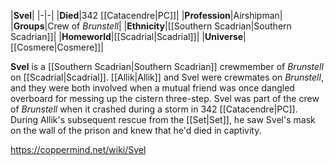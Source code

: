 |**Svel**|
|-|-|
|**Died**|342 [[Catacendre\|PC]]|
|**Profession**|Airshipman|
|**Groups**|Crew of *Brunstell*|
|**Ethnicity**|[[Southern Scadrian\|Southern Scadrian]]|
|**Homeworld**|[[Scadrial\|Scadrial]]|
|**Universe**|[[Cosmere\|Cosmere]]|

**Svel** is a [[Southern Scadrian\|Southern Scadrian]] crewmember of *Brunstell* on [[Scadrial\|Scadrial]].
[[Allik\|Allik]] and Svel were crewmates on *Brunstell*, and they were both involved when a mutual friend was once dangled overboard for messing up the cistern three-step. Svel was part of the crew of *Brunstell* when it crashed during a storm in 342 [[Catacendre\|PC]]. During Allik's subsequent rescue from the [[Set\|Set]], he saw Svel's mask on the wall of the prison and knew that he'd died in captivity.



https://coppermind.net/wiki/Svel